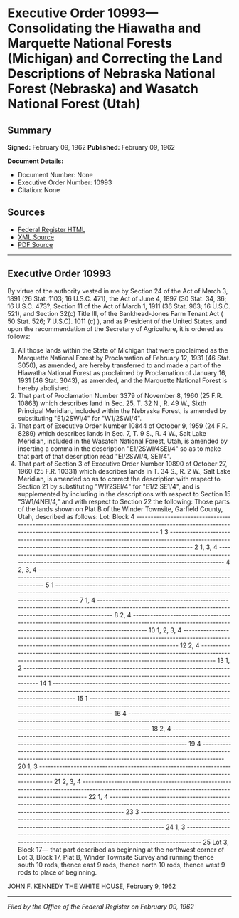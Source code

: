 # Executive Order 10993—Consolidating the Hiawatha and Marquette National Forests (Michigan) and Correcting the Land Descriptions of Nebraska National Forest (Nebraska) and Wasatch National Forest (Utah)

## Summary

**Signed:** February 09, 1962
**Published:** February 09, 1962

**Document Details:**
- Document Number: None
- Executive Order Number: 10993
- Citation: None

## Sources
- [Federal Register HTML](https://www.presidency.ucsb.edu/documents/executive-order-10993-consolidating-the-hiawatha-and-marquette-national-forests-michigan)
- [XML Source](None)
- [PDF Source](None)

---

## Executive Order 10993

By virtue of the authority vested in me by Section 24 of the Act of March 3, 1891 (26 Stat. 1103; 16 U.S.C. 471), the Act of June 4, 1897 (30 Stat. 34, 36; 16 U.S.C. 473?, Section 11 of the Act of March 1, 1911 (36 Stat. 963; 16 U.S.C. 521), and Section 32(c) Title III, of the Bankhead-Jones Farm Tenant Act ( 50 Stat. 526; 7 U.S.C). 1011 (c) ), and as President of the United States, and upon the recommendation of the Secretary of Agriculture, it is ordered as follows:
1. All those lands within the State of Michigan that were proclaimed as the Marquette National Forest by Proclamation of February 12, 1931 (46 Stat. 3050), as amended, are hereby transferred to and made a part of the Hiawatha National Forest as proclaimed by Proclamation of January 16, 1931 (46 Stat. 3043), as amended, and the Marquette National Forest is hereby abolished.
2. That part of Proclamation Number 3379 of November 8, 1960 (25 F.R. 10863) which describes land in Sec. 25, T. 32 N., R. 49 W., Sixth Principal Meridian, included within the Nebraska Forest, is amended by substituting "E1/2SWl/4" for "W1/2SWl/4".
3. That part of Executive Order Number 10844 of October 9, 1959 (24 F.R. 8289) which describes lands in Sec. 7, T. 9 S., R. 4 W., Salt Lake Meridian, included in the Wasatch National Forest, Utah, is amended by inserting a comma in the description "E1/2SWl/4SEl/4" so as to make that part of that description read "El/2SWl/4, SE1/4".
4. That part of Section 3 of Executive Order Number 10890 of October 27, 1960 (25 F.R. 10331) which describes lands in T. 34 S., R. 2 W., Salt Lake Meridian, is amended so as to correct the description with respect to Section 21 by substituting "W1/2SEl/4" for "E1/2 SE1/4", and is supplemented by including in the descriptions with respect to Section 15 "SW1/4NEl/4," and with respect to Section 22 the following:
Those parts of the lands shown on Plat B of the Winder Townsite, Garfield County, Utah, described as follows:
Lot: Block
4 ------------------------------------------------------------------------------------------------------------------------------------------------------------ 1
3 ------------------------------------------------------------------------------------------------------------------------------------------------------------ 2
1, 3, 4 ------------------------------------------------------------------------------------------------------------------------------------------------------ 4
2, 3, 4 ------------------------------------------------------------------------------------------------------------------------------------------------------ 5
1 ------------------------------------------------------------------------------------------------------------------------------------------------------------ 7
1, 4 --------------------------------------------------------------------------------------------------------------------------------------------------------- 8
2, 4 --------------------------------------------------------------------------------------------------------------------------------------------------------- 10
1, 2, 3, 4 -------------------------------------------------------------------------------------------------------------------------------------------------- 12
2, 4 --------------------------------------------------------------------------------------------------------------------------------------------------------- 13
1, 2 --------------------------------------------------------------------------------------------------------------------------------------------------------- 14
1 ------------------------------------------------------------------------------------------------------------------------------------------------------------ 15
1 ------------------------------------------------------------------------------------------------------------------------------------------------------------ 16
4 ------------------------------------------------------------------------------------------------------------------------------------------------------------ 18
2, 4 --------------------------------------------------------------------------------------------------------------------------------------------------------- 19
4 ------------------------------------------------------------------------------------------------------------------------------------------------------------ 20
1, 3 --------------------------------------------------------------------------------------------------------------------------------------------------------- 21
2, 3, 4 ------------------------------------------------------------------------------------------------------------------------------------------------------ 22
1, 4 --------------------------------------------------------------------------------------------------------------------------------------------------------- 23
3 ------------------------------------------------------------------------------------------------------------------------------------------------------------ 24
1, 3 --------------------------------------------------------------------------------------------------------------------------------------------------------- 25
Lot 3, Block 17— that part described as beginning at the northwest corner of Lot 3, Block 17, Plat B, Winder Townsite Survey and running thence south 10 rods, thence east 9 rods, thence north 10 rods, thence west 9 rods to place of beginning.

JOHN F. KENNEDY
THE WHITE HOUSE,
February 9, 1962

---

*Filed by the Office of the Federal Register on February 09, 1962*
